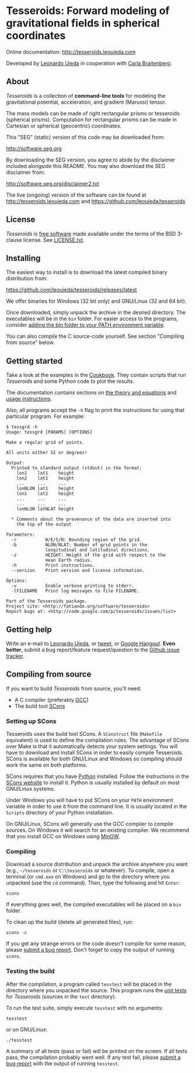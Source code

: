 # Tesseroids: Forward modeling of gravitational fields in spherical coordinates

Online documentation: http://tesseroids.leouieda.com

Developed by [Leonardo Uieda](http://www.leouieda.com)
in cooperation with [Carla Braitenberg](http://lithoflex.org/).

## About

*Tesseroids* is a collection of **command-line tools** for modeling the
gravitational potential, acceleration, and gradient (Marussi) tensor.

The mass models can be made of right rectangular prisms or tesseroids
(spherical prisms).  Computation for rectangular prisms can be made in
Cartesian or spherical (geocentric) coordinates.

This "SEG" (static) version of this code may be downloaded from:

http://software.seg.org

By downloading the SEG version, you agree to abide by the disclaimer included
alongside this README. You may also download the SEG disclaimer from:

http://software.seg.org/disclaimer2.txt

The live (ongoing) version of the software can be found at
http://tesseroids.leouieda.com and https://github.com/leouieda/tesseroids

## License

*Tesseroids* is [free software](http://www.fsf.org/about/what-is-free-software)
made available under the terms of the BSD 3-clause license.  See
[LICENSE.txt](https://github.com/leouieda/tesseroids/blob/master/LICENSE.txt).

## Installing

The easiest way to install is to download the latest compiled binary
distribution from:

https://github.com/leouieda/tesseroids/releases/latest

We offer binaries for Windows (32 bit only)
and GNU/Linux (32 and 64 bit).

Once downloaded, simply unpack the archive in the desired directory.
The executables will be in the `bin` folder.
For easier access to the programs, consider
[adding the bin folder to your PATH environment
variable](http://www.computerhope.com/issues/ch000549.htm).

You can also compile the C source-code yourself. See section "Compiling from
source" below.

## Getting started

Take a look at the examples in the
[Cookbook](http://tesseroids.leouieda.com/en/latest/cookbook.html).
They contain scripts that run *Tesseroids* and some Python code to plot the
results.

The documentation contains sections on
[the theory and equations](http://tesseroids.leouieda.com/en/latest/theory.html)
and [usage instructions](http://tesseroids.leouieda.com/en/latest/usage.html).

Also, all programs accept the `-h` flag to print the instructions for using
that particular program. For example:

    $ tessgrd -h
    Usage: tessgrd [PARAMS] [OPTIONS]

    Make a regular grid of points.

    All units either SI or degrees!

    Output:
      Printed to standard output (stdout) in the format:
        lon1    lat1    height
        lon2    lat1    height
        ...     ...     ...
        lonNLON lat1    height
        lon1    lat2    height
        ...     ...     ...
        ...     ...     ...
        lonNLON latNLAT height

      * Comments about the provenance of the data are inserted into
        the top of the output

    Parameters:
      -r           W/E/S/N: Bounding region of the grid.
      -b           NLON/NLAT: Number of grid points in the
                   longitudinal and latitudinal directions.
      -z           HEIGHT: Height of the grid with respect to the
                   mean Earth radius.
      -h           Print instructions.
      --version    Print version and license information.

    Options:
      -v           Enable verbose printing to stderr.
      -lFILENAME   Print log messages to file FILENAME.

    Part of the Tesseroids package.
    Project site: <http://fatiando.org/software/tesseroids>
    Report bugs at: <http://code.google.com/p/tesseroids/issues/list>


## Getting help

Write an e-mail to [Leonardo Uieda](http://www.leouieda.com/),
or [tweet](https://twitter.com/leouieda),
or [Google Hangout](https://plus.google.com/+LeonardoUieda).
**Even better**, submit a bug report/feature request/question to the
[Github issue tracker](https://github.com/leouieda/tesseroids/issues).

## Compiling from source

If you want to build *Tesseroids* from source, you'll need:

* A C compiler (preferably [GCC](http://gcc.gnu.org))
* The build tool [SCons](http://www.scons.org/)

### Setting up SCons

Tesseroids uses the build tool SCons.  A `SConstruct` file (`Makefile`
equivalent) is used to define the compilation rules.  The advantage of SCons
over Make is that it automatically detects your system settings.  You will have
to download and install SCons in order to easily compile Tesseroids.  SCons is
available for both GNU/Linux and Windows so compiling should work the same on
both platforms.

SCons requires that you have [Python](http://www.python.org) installed.  Follow
the instructions in the [SCons website](http://www.scons.org/) to install it.
Python is usually installed by default on most GNU/Linux systems.

Under Windows you will have to put SCons on your `PATH` environment variable in
order to use it from the command line.  It is usually located in the `Scripts`
directory of your Python installation.

On GNU/Linux, SCons will generally use the GCC compiler to compile sources.  On
Windows it will search for an existing compiler.  We recommend that you install
GCC on Windows using [MinGW](http://mingw.org/).

### Compiling

Download a source distribution and unpack the archive anywhere you want (e.g.,
`~/tesseroids` or `C:\tesseroids` or whatever).  To compile, open a terminal
(or `cmd.exe` on Windows) and go to the directory where you unpacked (use the
`cd` command).  Then, type the following and hit `Enter`:

    scons

If everything goes well, the compiled executables will be placed on a `bin`
folder.

To clean up the build (delete all generated files), run:

    scons -c

If you get any strange errors or the code doesn't compile for some reason,
please [submit a bug report](https://github.com/leouieda/tesseroids/issues).
Don't forget to copy the output of running `scons`.

### Testing the build

After the compilation, a program called `tesstest` will be placed in the
directory where you unpacked the source.  This program runs the [unit
tests](https://en.wikipedia.org/wiki/Unit_testing) for *Tesseroids* (sources in
the `test` directory).

To run the test suite, simply execute `tesstest` with no arguments:

    tesstest

or on GNU/Linux:

    ./tesstest

A summary of all tests (pass or fail) will be printed on the screen.  If all
tests pass, the compilation probably went well.  If any test fail, please
[submit a bug report](https://github.com/leouieda/tesseroids/issues) with the
output of running `tesstest`.
